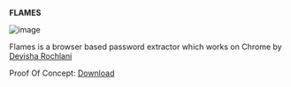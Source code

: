 **FLAMES**

![image](https://user-images.githubusercontent.com/49472311/119403003-5d1e1d80-bcfb-11eb-99dc-2bee39c66c20.png)


Flames is a browser based password extractor which works on Chrome by [Devisha Rochlani](https://twitter.com/DevishaRochlani)

Proof Of Concept: [Download](https://github.com/AXI4L/Community-Papers/blob/master/FLAMES/MultiStaged_Malware_POC.pdf)
